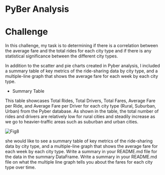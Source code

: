 # PyBer Analysis
# Challenge
In this challenge, my task is to determining if there is a correlation between the average fare and the total rides for each city type and if there is any statistical significance between the different city types.

In addition to the scatter and pie charts created in Pyber analysis, I included a summary table of key metrics of the ride-sharing data by city type, and a multiple-line graph that shows the average fare for each week by each city type.

- Summary Table

This table showcases Total Rides, Total Drivers, Total Fares, Average Fare per Ride, and Average Fare per Driver for each city type (Rural, Suburban, Urban) from the Pyber database. As shown in the table, the total number of rides and drivers are relatively low for rural cities and steadily increase as we go to heavier-traffic areas such as suburban and urban cities. 

![Fig8](https://github.com/Thinguyen23/Thi_Nguyen_PyBer_Analysis/blob/master/analysis/Fig8.png)

 she would like to see a summary table of key metrics of the ride-sharing data by city type, and a multiple-line graph that shows the average fare for each week by each city type.
Write a summary in your README.md file for the data in the summary DataFrame.
Write a summary in your README.md file on what the multiple line graph tells you about the fares for each city type over time.
